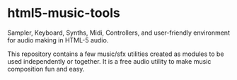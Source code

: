 # html5-music-tools
Sampler, Keyboard, Synths, Midi, Controllers, and user-friendly environment for audio making in HTML-5 audio.

This repository contains a few music/sfx utilities created as modules to be used independently or together.
It is a free audio utility to make music composition fun and easy. 
